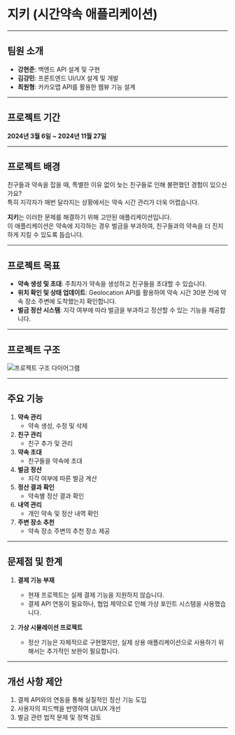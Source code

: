 # **지키 (시간약속 애플리케이션)**

---

## **팀원 소개**
- **강현준**: 백엔드 API 설계 및 구현  
- **김강민**: 프론트엔드 UI/UX 설계 및 개발  
- **최원형**: 카카오맵 API를 활용한 웹뷰 기능 설계  

---

## **프로젝트 기간**
**2024년 3월 6일 ~ 2024년 11월 27일**

---

## **프로젝트 배경**
친구들과 약속을 잡을 때, 특별한 이유 없이 늦는 친구들로 인해 불편했던 경험이 있으신가요?  
특히 지각자가 매번 달라지는 상황에서는 약속 시간 관리가 더욱 어렵습니다.  

**지키**는 이러한 문제를 해결하기 위해 고안된 애플리케이션입니다.  
이 애플리케이션은 약속에 지각하는 경우 벌금을 부과하여, 친구들과의 약속을 더 진지하게 지킬 수 있도록 돕습니다.

---

## **프로젝트 목표**
- **약속 생성 및 초대**: 주최자가 약속을 생성하고 친구들을 초대할 수 있습니다.  
- **위치 확인 및 상태 업데이트**: Geolocation API를 활용하여 약속 시간 30분 전에 약속 장소 주변에 도착했는지 확인합니다.  
- **벌금 정산 시스템**: 지각 여부에 따라 벌금을 부과하고 정산할 수 있는 기능을 제공합니다.

---

## **프로젝트 구조**

![프로젝트 구조 다이어그램](https://github.com/user-attachments/assets/e1797db6-9c48-4d25-a784-91accde44a31)

---

## **주요 기능**
1. **약속 관리**
   - 약속 생성, 수정 및 삭제
2. **친구 관리**
   - 친구 추가 및 관리
3. **약속 초대**
   - 친구들을 약속에 초대
4. **벌금 정산**
   - 지각 여부에 따른 벌금 계산
5. **정산 결과 확인**
   - 약속별 정산 결과 확인
6. **내역 관리**
   - 개인 약속 및 정산 내역 확인
7. **주변 장소 추천**
   - 약속 장소 주변의 추천 장소 제공

---

## **문제점 및 한계**
1. **결제 기능 부재**  
   - 현재 프로젝트는 실제 결제 기능을 지원하지 않습니다.  
   - 결제 API 연동이 필요하나, 협업 제약으로 인해 가상 포인트 시스템을 사용했습니다.  

2. **가상 시뮬레이션 프로젝트**  
   - 정산 기능은 자체적으로 구현했지만, 실제 상용 애플리케이션으로 사용하기 위해서는 추가적인 보완이 필요합니다.  

---

## **개선 사항 제안**
1. 결제 API와의 연동을 통해 실질적인 정산 기능 도입  
2. 사용자의 피드백을 반영하여 UI/UX 개선  
3. 벌금 관련 법적 문제 및 정책 검토  

---
